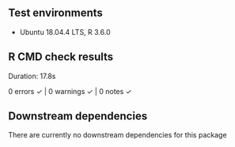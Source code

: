 ## Test environments
* Ubuntu 18.04.4 LTS, R 3.6.0


## R CMD check results
Duration: 17.8s

0 errors ✓ | 0 warnings ✓ | 0 notes ✓
  
## Downstream dependencies
There are currently no downstream dependencies for this package
